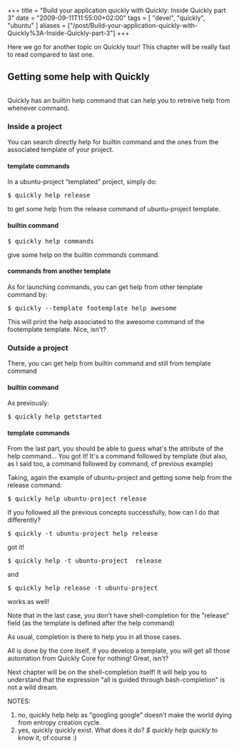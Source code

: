 +++
title = "Build your application quickly with Quickly: Inside Quickly part 3"
date = "2009-09-11T11:55:00+02:00"
tags = [ "devel", "quickly", "ubuntu" ]
aliases = ["/post/Build-your-application-quickly-with-Quickly%3A-Inside-Quickly-part-3"]
+++
    <p>Here we go for another topic on Quickly tour! This chapter will be really fast to read compared to last one.</p>


<h2>Getting some help with Quickly</h2>

<pre></pre>

<p>Quickly has an builtin help command that can help you to retreive help from whenever command.</p>


<h3>Inside a project</h3>

<p>You can search directly help for builtin command and the ones from the associated template of your project.</p>


<h4>template commands</h4>

<p>In a ubuntu-project "templated" project, simply do:</p>
<pre>
$ quickly help release
</pre>

<p>to get some help from the release command of ubuntu-project template.</p>


<h4>builtin command</h4>
<pre>
$ quickly help commands
</pre>

<p>give some help on the builtin <em>commands</em> command.</p>


<h4>commands from another template</h4>

<p>As for launching commands, you can get help from other template command by:</p>
<pre>
$ quickly --template footemplate help awesome
</pre>

<p>This will print the help associated to the awesome command of the footemplate template. Nice, isn't?</p>


<h3>Outside a project</h3>

<p>There, you can get help from builtin command and still from template command</p>

<h4>builtin command</h4>

<p>As previously:</p>
<pre>
$ quickly help getstarted
</pre>


<h4>template commands</h4>

<p>From the last part, you should be able to guess what's the attribute of the help command...
You got it! It's a command followed by template (but also, as I said too, a command followed by command, cf previous example)</p>


<p>Taking, again the example of ubuntu-project and getting some help from the release command:</p>
<pre>
$ quickly help ubuntu-project release
</pre>


<p>If you followed all the previous concepts successfully, how can I do that differently?</p>
<pre>
$ quickly -t ubuntu-project help release
</pre>

<p>got it!</p>
<pre>
$ quickly help -t ubuntu-project  release
</pre>

<p>and</p>
<pre>
$ quickly help release -t ubuntu-project
</pre>

<p>works as well!</p>


<p>Note that in the last case, you don't have shell-completion for the "release" field (as the template is defined after the help command)</p>


<p>As usual, completion is there to help you in all those cases.</p>


<p>All is done by the core itself, if you develop a template, you will get all those automation from Quickly Core for nothing! Great, isn't?</p>


<p>Next chapter will be on the shell-completion itself! It will help you to understand that the expression "all is guided through bash-completion" is not a wild dream.</p>


<p>NOTES:</p>
<ol>
<li>no, quickly help help as "googling google" doesn't make the world dying from entropy creation cycle.</li>
<li>yes, quickly quickly exist. What does it do? <em>$ quickly help quickly</em> to know it, of course :)</li>
</ol>